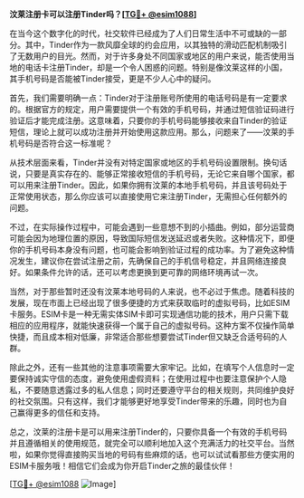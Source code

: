 **汶莱注册卡可以注册Tinder吗？[[TG💪+ @esim1088](https://t.me/s/esim1088)]**

在当今这个数字化的时代，社交软件已经成为了人们日常生活中不可或缺的一部分。其中，Tinder作为一款风靡全球的约会应用，以其独特的滑动匹配机制吸引了无数用户的目光。然而，对于许多身处不同国家或地区的用户来说，能否使用当地的电话卡注册Tinder，却是一个令人困惑的问题。特别是像汶莱这样的小国，其手机号码是否能被Tinder接受，更是不少人心中的疑问。

首先，我们需要明确一点：Tinder对于注册账号所使用的电话号码是有一定要求的。根据官方的规定，用户需要提供一个有效的手机号码，并通过短信验证码进行验证后才能完成注册。这意味着，只要你的手机号码能够接收来自Tinder的验证短信，理论上就可以成功注册并开始使用这款应用。那么，问题来了——汶莱的手机号码是否符合这一标准呢？

从技术层面来看，Tinder并没有对特定国家或地区的手机号码设置限制。换句话说，只要是真实存在的、能够正常接收短信的手机号码，无论它来自哪个国家，都可以用来注册Tinder。因此，如果你拥有汶莱的本地手机号码，并且该号码处于正常使用状态，那么你应该可以直接使用它来注册Tinder，无需担心任何额外的问题。

不过，在实际操作过程中，可能会遇到一些意想不到的小插曲。例如，部分运营商可能会因为地理位置的原因，导致国际短信发送延迟或者失败。这种情况下，即便你的手机号码本身没有问题，也可能会影响到验证过程的成功率。为了避免这种情况发生，建议你在尝试注册之前，先确保自己的手机信号稳定，并且网络连接良好。如果条件允许的话，还可以考虑更换到更可靠的网络环境再试一次。

当然，对于那些暂时还没有汶莱本地号码的人来说，也不必过于焦虑。随着科技的发展，现在市面上已经出现了很多便捷的方式来获取临时的虚拟号码，比如ESIM卡服务。ESIM卡是一种无需实体SIM卡即可实现通信功能的技术，用户只需下载相应的应用程序，就能快速获得一个属于自己的虚拟号码。这种方案不仅操作简单快捷，而且成本相对低廉，非常适合那些想要尝试Tinder但又缺乏合适号码的人群。

除此之外，还有一些其他的注意事项需要大家牢记。比如，在填写个人信息时一定要保持诚实守信的态度，避免使用虚假资料；在使用过程中也要注意保护个人隐私，不要随意透露过多的私人信息；同时还要遵守平台的相关规则，共同维护良好的社交氛围。只有这样，我们才能够更好地享受Tinder带来的乐趣，同时也为自己赢得更多的信任和支持。

总之，汶莱的注册卡是可以用来注册Tinder的，只要你具备一个有效的手机号码并且遵循相关的使用规范，就完全可以顺利地加入这个充满活力的社交平台。当然啦，如果你觉得直接购买当地的号码有些麻烦的话，也可以试试看那些方便实用的ESIM卡服务哦！相信它们会成为你开启Tinder之旅的最佳伙伴！

[[TG💪+ @esim1088](https://t.me/s/esim1088) ![Image](https://i.postimg.cc/4NQfJmqS/Snipaste-2025-05-13-00-14-12.png)]